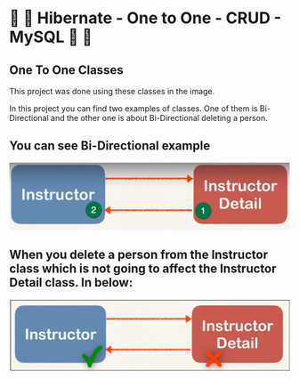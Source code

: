 # :fallen_leaf: :leaves: Hibernate - One to One - CRUD - MySQL :leaves: :fallen_leaf:

## One To One Classes

This project was done using these classes in the image. 

In this project you can find two examples of classes. One of them is Bi-Directional and the other one is about Bi-Directional deleting a person.



## You can see Bi-Directional example

  ![alt text](./BiDirectional.png)
 
## When you delete a person from the Instructor class which is not going to affect the Instructor Detail class. In below:

  ![alt text](./Bi.png)
 
